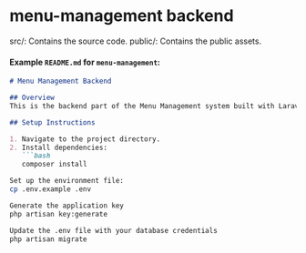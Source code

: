# menu-management backend
src/: Contains the source code.
public/: Contains the public assets.


#### Example `README.md` for `menu-management`:

```markdown
# Menu Management Backend

## Overview
This is the backend part of the Menu Management system built with Laravel.

## Setup Instructions

1. Navigate to the project directory.
2. Install dependencies:
   ```bash
   composer install

Set up the environment file:
cp .env.example .env

Generate the application key
php artisan key:generate

Update the .env file with your database credentials
php artisan migrate



